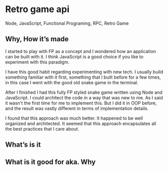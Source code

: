 # Retro game api

Node, JavaScript, Functional Programing, RPC, Retro Game

## Why, How it’s made

I started to play with FP as a concept and I wondered how an application can be built with it.
I think JavaScript is a good choice if you like to experiment with this paradigm.

I have this good habit regarding experimenting with new tech. I usually build something familiar with it first, something that I built before for a few times, in this case I went with the good old snake game in the terminal.

After I finished I had this fully FP styled snake game written using Node and JavaScript.
I could architect the code in a way that was new to me. As I said it wasn't the first time for me to implement this. But I did it in OOP before, and the result was vastly different in terms of implementation details.

I found that this approach was much better. It happened to be well organized and architected.
It seemed that this approach encapsulates all the best practices that I care about.

## What’s is it

## What is it good for aka. Why
